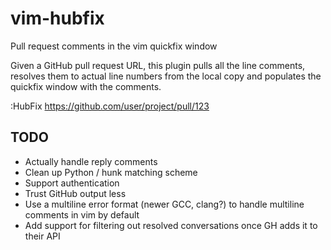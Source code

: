 # vim-hubfix 

Pull request comments in the vim quickfix window

Given a GitHub pull request URL, this plugin pulls all the line comments, resolves
them to actual line numbers from the local copy and populates the quickfix window
with the comments.

:HubFix https://github.com/user/project/pull/123

## TODO

* Actually handle reply comments
* Clean up Python / hunk matching scheme
* Support authentication
* Trust GitHub output less
* Use a multiline error format (newer GCC, clang?) to handle multiline comments in vim by default
* Add support for filtering out resolved conversations once GH adds it to their API
